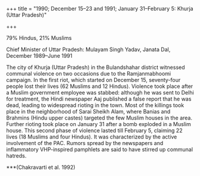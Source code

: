 +++
title = "1990; December 15–23 and 1991; January 31–February 5: Khurja (Uttar Pradesh)"

+++


79% Hindus, 21% Muslims

Chief Minister of Uttar Pradesh: Mulayam Singh Yadav, Janata Dal, December 1989–June 1991

The city of Khurja (Uttar Pradesh) in the Bulandshahar district witnessed communal violence on two occasions due to the Ramjanmabhoomi campaign. In the first riot, which started on December 15, seventy-four people lost their lives (62 Muslims and 12 Hindus). Violence took place after a Muslim government employee was stabbed: although he was sent to Delhi for treatment, the Hindi newspaper Aaj published a false report that he was dead, leading to widespread rioting in the town. Most of the killings took place in the neighborhood of Sarai Sheikh Alam, where Banias and Brahmins (Hindu upper castes) targeted the few Muslim houses in the area. Further rioting took place on January 31 after a bomb exploded in a Muslim house. This second phase of violence lasted till February 5, claiming 22 lives (18 Muslims and four Hindus). It was characterized by the active involvement of the PAC. Rumors spread by the newspapers and inflammatory VHP-inspired pamphlets are said to have stirred up communal hatreds.

***(Chakravarti et al. 1992)
